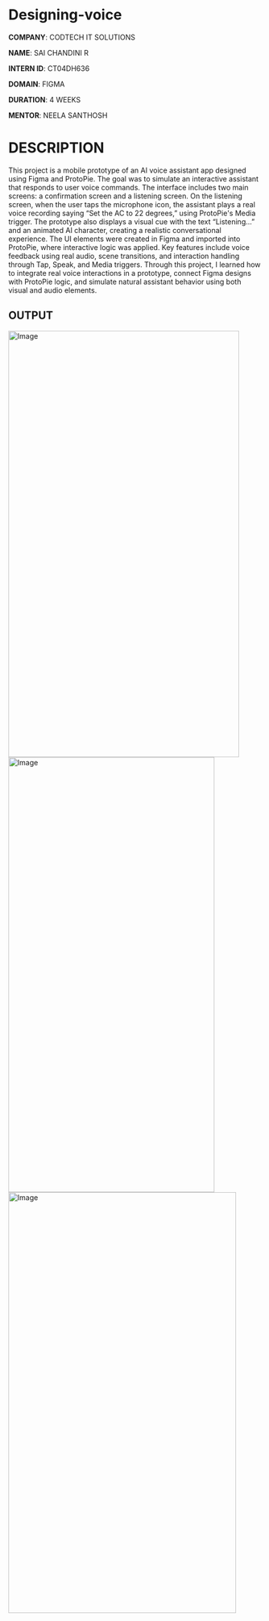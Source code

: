 # Designing-voice

**COMPANY**: CODTECH IT SOLUTIONS

**NAME**: SAI CHANDINI R

**INTERN ID**: CT04DH636

**DOMAIN**: FIGMA

**DURATION**: 4 WEEKS

**MENTOR**: NEELA SANTHOSH

# DESCRIPTION

This project is a mobile prototype of an AI voice assistant app designed using Figma and ProtoPie. The goal was to simulate an interactive assistant that responds to user voice commands. The interface includes two main screens: a confirmation screen and a listening screen. On the listening screen, when the user taps the microphone icon, the assistant plays a real voice recording saying “Set the AC to 22 degrees,” using ProtoPie's Media trigger. The prototype also displays a visual cue with the text “Listening...” and an animated AI character, creating a realistic conversational experience. The UI elements were created in Figma and imported into ProtoPie, where interactive logic was applied. Key features include voice feedback using real audio, scene transitions, and interaction handling through Tap, Speak, and Media triggers. Through this project, I learned how to integrate real voice interactions in a prototype, connect Figma designs with ProtoPie logic, and simulate natural assistant behavior using both visual and audio elements.

## OUTPUT

<img width="458" height="846" alt="Image" src="https://github.com/user-attachments/assets/cc7cd014-a96b-4866-b2ab-a586f11bc1cd" />
<img width="409" height="863" alt="Image" src="https://github.com/user-attachments/assets/3ccb8c8b-82a3-437e-8ad4-242ae8d7d1b9" />
<img width="452" height="835" alt="Image" src="https://github.com/user-attachments/assets/d80d5e4a-6c18-4c5e-834b-66c040fc9783" />



